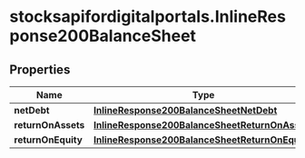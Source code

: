 # stocksapifordigitalportals.InlineResponse200BalanceSheet

## Properties

Name | Type | Description | Notes
------------ | ------------- | ------------- | -------------
**netDebt** | [**InlineResponse200BalanceSheetNetDebt**](InlineResponse200BalanceSheetNetDebt.md) |  | [optional] 
**returnOnAssets** | [**InlineResponse200BalanceSheetReturnOnAssets**](InlineResponse200BalanceSheetReturnOnAssets.md) |  | [optional] 
**returnOnEquity** | [**InlineResponse200BalanceSheetReturnOnEquity**](InlineResponse200BalanceSheetReturnOnEquity.md) |  | [optional] 


